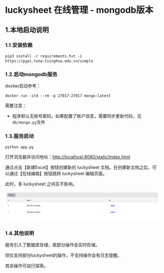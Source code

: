 # luckysheet 在线管理 - mongodb版本

## 1.本地启动说明

### 1.1.安装依赖
```shell script
pip3 install -r requirements.txt -i https://pypi.tuna.tsinghua.edu.cn/simple
```

### 1.2.启动mongodb服务
docker启动参考：
```shell script
docker run -itd --rm -p 27017:27017 mongo:latest
```
需要注意：
- 程序默认无账号密码，如果配置了账户信息，需要同步更新代码，见`db/mongo.py`文件

### 1.3.服务启动
```shell script
python app.py
```

打开浏览器并访问地址：[http://localhost:8080/static/index.html](http://localhost:8080/static/index.html)

通过点击【新建Excel】按钮创建新的 luckysheet 文档。在创建新文档之后，可以通过【在线编辑】按钮跳转 luckysheet 编辑页面。

此时，多 luckysheet 之间互不影响。

![](./readme.png)

### 1.4.其他说明
服务引入了数据库存储，故部分操作会实时存储。

但仅支持部分luckysheet的操作，不支持操作会有日志提醒。

其余操作可自行探索。
